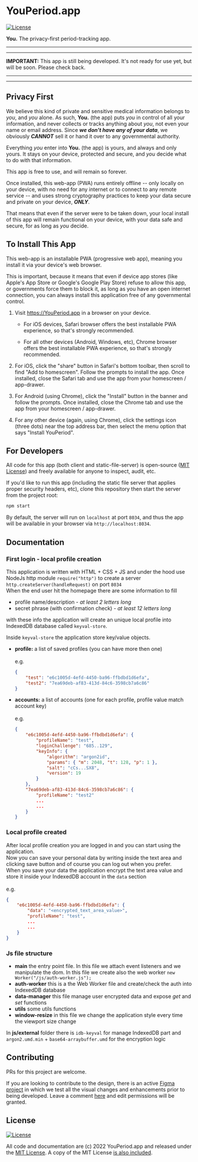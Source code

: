 # YouPeriod.app

[![License](https://img.shields.io/badge/license-MIT-a1356a)](LICENSE.txt)

**You.** The privacy-first period-tracking app.

---

---

**IMPORTANT:** This app is still being developed. It's not ready for use yet, but will be soon. Please check back.

---

---

## Privacy First

We believe this kind of private and sensitive medical information belongs to _you_, and _you_ alone. As such, **You.** (the app) puts _you_ in control of all your information, and never collects or tracks anything about _you_, not even your name or email address. Since **_we don't have any of your data_**, we obviously **_CANNOT_** sell it or hand it over to any governmental authority.

Everything _you_ enter into **You.** (the app) is yours, and always and only yours. It stays on your device, protected and secure, and _you_ decide what to do with that information.

This app is free to use, and will remain so forever.

Once installed, this web-app (PWA) runs entirely offline -- only locally on your device, with no need for any internet or to connect to any remote service -- and uses strong cryptography practices to keep your data secure and private on your device, **_ONLY_**.

That means that even if the server were to be taken down, your local install of this app will remain functional on your device, with your data safe and secure, for as long as _you_ decide.

## To Install This App

This web-app is an installable PWA (progressive web app), meaning you install it via your device's web browser.

This is important, because it means that even if device app stores (like Apple's App Store or Google's Google Play Store) refuse to allow this app, or governments force them to block it, as long as you have an open internet connection, you can always install this application free of any governmental control.

1. Visit https://YouPeriod.app in a browser on your device.

    - For iOS devices, Safari browser offers the best installable PWA experience, so that's strongly recommended.

    - For all other devices (Android, Windows, etc), Chrome browser offers the best installable PWA experience, so that's strongly recommended.

2. For iOS, click the "share" button in Safari's bottom toolbar, then scroll to find "Add to homescreen". Follow the prompts to install the app. Once installed, close the Safari tab and use the app from your homescreen / app-drawer.

3. For Android (using Chrome), click the "Install" button in the banner and follow the prompts. Once installed, close the Chrome tab and use the app from your homescreen / app-drawer.

4. For any other device (again, using Chrome), click the settings icon (three dots) near the top address bar, then select the menu option that says "Install YouPeriod".

## For Developers

All code for this app (both client and static-file-server) is open-source ([MIT License](LICENSE.txt)) and freely available for anyone to inspect, audit, etc.

If you'd like to run this app (including the static file server that applies proper security headers, etc), clone this repository then start the server from the project root:

```cmd
npm start
```

By default, the server will run on `localhost` at port `8034`, and thus the app will be available in your browser via `http://localhost:8034`.

## Documentation

### First login - local profile creation

This application is written with HTML + CSS + JS and under the hood use NodeJs http module `require("http")` to create a server `http.createServer(handleRequest)` on port `8034`<br>
When the end user hit the homepage there are some information to fill

-   profile name/description - _at least 2 letters long_
-   secret phrase (with confirmation check) - _at least 12 letters long_

with these info the application will create an unique local profile into IndexedDB database called `keyval-store`.<br>

Inside `keyval-store` the application store key/value objects.

-   **profile:** a list of saved profiles (you can have more then one)<br><br>e.g.<br>
    ```json
    {
        "test": "e6c1005d-4efd-4450-ba96-ffbdbd1d6efa",
        "test2": "7ea69deb-af83-413d-84c6-3598cb7a6c86"
    }
    ```
-   **accounts:** a list of accounts (one for each profile, profile value match account key)<br><br>e.g.<br>
    ```json {
    {
        "e6c1005d-4efd-4450-ba96-ffbdbd1d6efa": {
            "profileName": "test",
            "loginChallenge": "685..129",
            "keyInfo": {
                "algorithm": "argon2id",
                "params": { "m": 2048, "t": 128, "p": 1 },
                "salt": "cCs...SX8",
                "version": 19
            }
        },
        "7ea69deb-af83-413d-84c6-3598cb7a6c86": {
            "profileName": "test2"
            ...
            ...
        }
    }
    ```

### Local profile created

After local profile creation you are logged in and you can start using the application.<br>
Now you can save your personal data by writing inside the text area and clicking save button and of course you can log out when you prefer.<br>
When you save your data the application encrypt the text area value and store it inside your IndexedDB account in the `data` section<br><br>
e.g.<br>

```json {
{
    "e6c1005d-4efd-4450-ba96-ffbdbd1d6efa": {
        "data": "<encrypted_text_area_value>",
        "profileName": "test",
        ...
        ...
    }
}
```

### Js file structure

-   **main** the entry point file. In this file we attach event listeners and we manipulate the dom. In this file we create also the web worker `new Worker("/js/auth-worker.js");`
-   **auth-worker** this is a the Web Worker file and create/check the auth into IndexedDB database
-   **data-manager** this file manage user encrypted data and expose _get_ and _set_ functions
-   **utils** some utils functions
-   **window-resize** in this file we change the application style every time the viewport size change

In **js/external** folder there is `idb-keyval` for manage IndexedDB part and `argon2.umd.min` + `base64-arraybuffer.umd` for the encryption logic

## Contributing

PRs for this project are welcome.

If you are looking to contribute to the design, there is an active [Figma project](https://www.figma.com/team_invite/redeem/RGRbYTgALoGkzWFAPiIvKX) in which we test all the visual changes and enhancements prior to being developed. Leave a comment [here](https://github.com/getify/youperiod.app/issues/2) and edit permissions will be granted.

## License

[![License](https://img.shields.io/badge/license-MIT-a1356a)](LICENSE.txt)

All code and documentation are (c) 2022 YouPeriod.app and released under the [MIT License](http://getify.mit-license.org/). A copy of the MIT License [is also included](LICENSE.txt).
